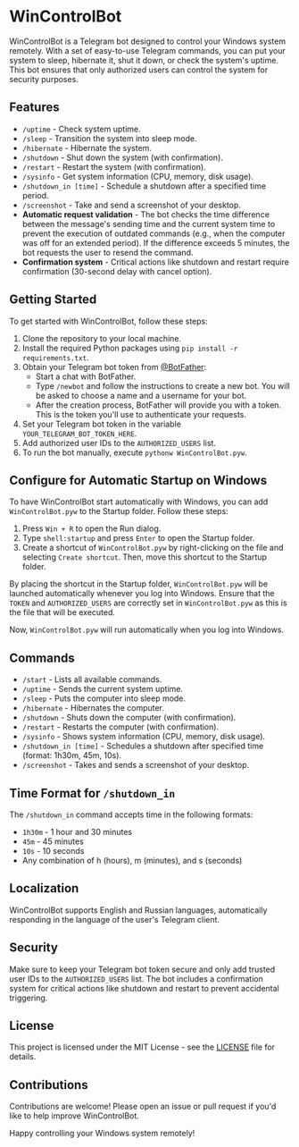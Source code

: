 # WinControlBot

WinControlBot is a Telegram bot designed to control your Windows system remotely. With a set of easy-to-use Telegram commands, you can put your system to sleep, hibernate it, shut it down, or check the system's uptime. This bot ensures that only authorized users can control the system for security purposes.

## Features

- `/uptime` - Check system uptime.
- `/sleep` - Transition the system into sleep mode.
- `/hibernate` - Hibernate the system.
- `/shutdown` - Shut down the system (with confirmation).
- `/restart` - Restart the system (with confirmation).
- `/sysinfo` - Get system information (CPU, memory, disk usage).
- `/shutdown_in [time]` - Schedule a shutdown after a specified time period.
- `/screenshot` - Take and send a screenshot of your desktop.
- **Automatic request validation** - The bot checks the time difference between the message's sending time and the current system time to prevent the execution of outdated commands (e.g., when the computer was off for an extended period). If the difference exceeds 5 minutes, the bot requests the user to resend the command.
- **Confirmation system** - Critical actions like shutdown and restart require confirmation (30-second delay with cancel option).

## Getting Started

To get started with WinControlBot, follow these steps:

1. Clone the repository to your local machine.
2. Install the required Python packages using `pip install -r requirements.txt`.
3. Obtain your Telegram bot token from [@BotFather](https://t.me/botfather):
   - Start a chat with BotFather.
   - Type `/newbot` and follow the instructions to create a new bot. You will be asked to choose a name and a username for your bot.
   - After the creation process, BotFather will provide you with a token. This is the token you'll use to authenticate your requests.
4. Set your Telegram bot token in the variable `YOUR_TELEGRAM_BOT_TOKEN_HERE`.
5. Add authorized user IDs to the `AUTHORIZED_USERS` list.
6. To run the bot manually, execute `pythonw WinControlBot.pyw`.

## Configure for Automatic Startup on Windows

To have WinControlBot start automatically with Windows, you can add `WinControlBot.pyw` to the Startup folder. Follow these steps:

1. Press `Win + R` to open the Run dialog.
2. Type `shell:startup` and press `Enter` to open the Startup folder.
3. Create a shortcut of `WinControlBot.pyw` by right-clicking on the file and selecting `Create shortcut`. Then, move this shortcut to the Startup folder.

By placing the shortcut in the Startup folder, `WinControlBot.pyw` will be launched automatically whenever you log into Windows. Ensure that the `TOKEN` and `AUTHORIZED_USERS` are correctly set in `WinControlBot.pyw` as this is the file that will be executed.

Now, `WinControlBot.pyw` will run automatically when you log into Windows.

## Commands

- `/start` - Lists all available commands.
- `/uptime` - Sends the current system uptime.
- `/sleep` - Puts the computer into sleep mode.
- `/hibernate` - Hibernates the computer.
- `/shutdown` - Shuts down the computer (with confirmation).
- `/restart` - Restarts the computer (with confirmation).
- `/sysinfo` - Shows system information (CPU, memory, disk usage).
- `/shutdown_in [time]` - Schedules a shutdown after specified time (format: 1h30m, 45m, 10s).
- `/screenshot` - Takes and sends a screenshot of your desktop.

## Time Format for `/shutdown_in`

The `/shutdown_in` command accepts time in the following formats:
- `1h30m` - 1 hour and 30 minutes
- `45m` - 45 minutes
- `10s` - 10 seconds
- Any combination of h (hours), m (minutes), and s (seconds)

## Localization

WinControlBot supports English and Russian languages, automatically responding in the language of the user's Telegram client.

## Security

Make sure to keep your Telegram bot token secure and only add trusted user IDs to the `AUTHORIZED_USERS` list. The bot includes a confirmation system for critical actions like shutdown and restart to prevent accidental triggering.

## License

This project is licensed under the MIT License - see the [LICENSE](LICENSE) file for details.

## Contributions

Contributions are welcome! Please open an issue or pull request if you'd like to help improve WinControlBot.

Happy controlling your Windows system remotely!